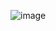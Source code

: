 ![image](https://user-images.githubusercontent.com/63789702/187472610-fc8dcb00-f850-4418-b32a-32f87bb3a03c.png)
